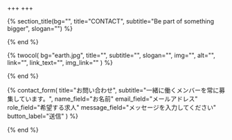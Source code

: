 +++
+++

{% section_title(bg="", title="CONTACT", subtitle="Be part of something bigger", slogan="") %}
<!--display element -->
{% end %}

{% twocol(
  bg="earth.jpg",
  title="",
  subtitle="",
  slogan="",
  img="",
  alt="",
  link="",
  link_text="",
  img_link=""
) %}
<!-- no text -->
{% end %}


{% contact_form(
  title="お問い合わせ",
  subtitle="一緒に働くメンバーを常に募集しています。",
  name_field="お名前"
  email_field="メールアドレス"
  role_field="希望する求人"
  message_field="メッセージを入力してください"
  button_label="送信"
) %}
<!--display element -->
{% end %}


